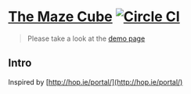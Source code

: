 [The Maze Cube](http://peter-mouland.github.io/the-maze-cube.git)  [![Circle CI](https://circleci.com/gh/peter-mouland/the-maze-cube/tree/master.svg?style=svg)](https://circleci.com/gh/peter-mouland/the-maze-cube/tree/master)
========================

> Please take a look at the [demo page](http://peter-mouland.github.io/the-maze-cube)

## Intro

Inspired by [http://hop.ie/portal/](http://hop.ie/portal/)

